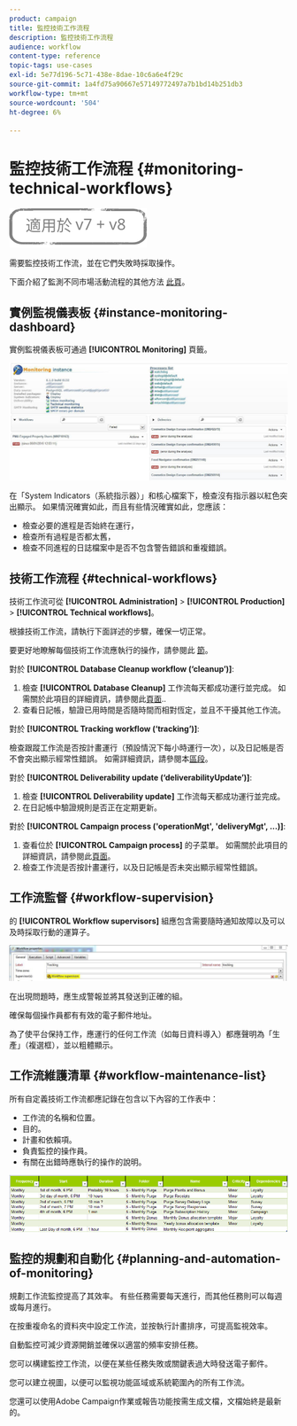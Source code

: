 ```yaml
---
product: campaign
title: 監控技術工作流程
description: 監控技術工作流程
audience: workflow
content-type: reference
topic-tags: use-cases
exl-id: 5e77d196-5c71-438e-8dae-10c6a6e4f29c
source-git-commit: 1a4fd75a90667e57149772497a7b1bd14b251db3
workflow-type: tm+mt
source-wordcount: '504'
ht-degree: 6%

---
```


# 監控技術工作流程 {#monitoring-technical-workflows}

![](../../assets/common.svg)

需要監控技術工作流，並在它們失敗時採取操作。

下面介紹了監測不同市場活動流程的其他方法 [此頁](../../production/using/monitoring-guidelines.md)。

## 實例監視儀表板 {#instance-monitoring-dashboard}

實例監視儀表板可通過 **[!UICONTROL Monitoring]** 頁籤。

![](assets/monitoring_technical_workflows1.png)

在「System Indicators（系統指示器）」和核心檔案下，檢查沒有指示器以紅色突出顯示。 如果情況確實如此，而且有些情況確實如此，您應該：

* 檢查必要的進程是否始終在運行，
* 檢查所有過程是否都太舊，
* 檢查不同進程的日誌檔案中是否不包含警告錯誤和重複錯誤。

## 技術工作流程 {#technical-workflows}

技術工作流可從 **[!UICONTROL Administration]** > **[!UICONTROL Production]** > **[!UICONTROL Technical workflows]**。

根據技術工作流，請執行下面詳述的步驟，確保一切正常。

要更好地瞭解每個技術工作流應執行的操作，請參閱此 [節](about-technical-workflows.md)。

對於 **[!UICONTROL Database Cleanup workflow (‘cleanup’)]**:

1. 檢查 **[!UICONTROL Database Cleanup]** 工作流每天都成功運行並完成。 如需關於此項目的詳細資訊，請參閱此[頁面](../../production/using/database-cleanup-workflow.md)..
1. 查看日記帳，驗證已用時間是否隨時間而相對恆定，並且不干擾其他工作流。

對於 **[!UICONTROL Tracking workflow (‘tracking’)]**:

檢查跟蹤工作流是否按計畫運行（預設情況下每小時運行一次），以及日記帳是否不會突出顯示經常性錯誤。 如需詳細資訊，請參閱本[區段](delivery.md)。

對於 **[!UICONTROL Deliverability update (‘deliverabilityUpdate’)]**:

1. 檢查 **[!UICONTROL Deliverability update]** 工作流每天都成功運行並完成。
1. 在日記帳中驗證規則是否正在定期更新。

對於 **[!UICONTROL Campaign process ('operationMgt', 'deliveryMgt', ...)]**:

1. 查看位於 **[!UICONTROL Campaign process]** 的子菜單。 如需關於此項目的詳細資訊，請參閱此[頁面](about-technical-workflows.md)。
1. 檢查工作流是否按計畫運行，以及日記帳是否未突出顯示經常性錯誤。

## 工作流監督 {#workflow-supervision}

的 **[!UICONTROL Workflow supervisors]** 組應包含需要隨時通知故障以及可以及時採取行動的運算子。

![](assets/monitoring_technical_workflows3.png)

在出現問題時，應生成警報並將其發送到正確的組。

確保每個操作員都有有效的電子郵件地址。

為了使平台保持工作，應運行的任何工作流（如每日資料導入）都應聲明為「生產」（複選框），並以粗體顯示。

## 工作流維護清單 {#workflow-maintenance-list}

所有自定義技術工作流都應記錄在包含以下內容的工作表中：

* 工作流的名稱和位置。
* 目的。
* 計畫和依賴項。
* 負責監控的操作員。
* 有關在出錯時應執行的操作的說明。

![](assets/monitoring_technical_workflows4.png)

## 監控的規劃和自動化 {#planning-and-automation-of-monitoring}

規劃工作流監控提高了其效率。 有些任務需要每天進行，而其他任務則可以每週或每月進行。

在按重複命名的資料夾中設定工作流，並按執行計畫排序，可提高監視效率。

自動監控可減少資源開銷並確保以適當的頻率安排任務。

您可以構建監控工作流，以便在某些任務失敗或關鍵表過大時發送電子郵件。

您可以建立視圖，以便可以監視功能區域或系統範圍內的所有工作流。

您還可以使用Adobe Campaign作業或報告功能按需生成文檔，文檔始終是最新的。
